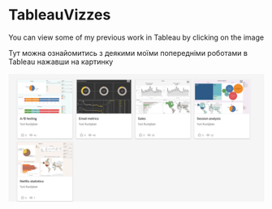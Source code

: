 # TableauVizzes

You can view some of my previous work in Tableau by clicking on the image

Тут можна ознайомитись з деякими моїми попередніми роботами в Tableau нажавши на картинку

[![Dashboard Preview](TableauVizzes.png)](https://public.tableau.com/app/profile/yurii.kurdyban/vizzes)
